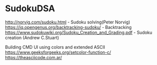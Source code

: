 # SudokuDSA
http://norvig.com/sudoku.html - Sudoku solving(Peter Norvig)  
https://iq.opengenus.org/backtracking-sudoku/ - Backtracking  
https://www.sudokuwiki.org/Sudoku_Creation_and_Grading.pdf - Sudoku creation (Andrew C.Stuart)  

Building CMD UI using colors and extended ASCII  
https://www.geeksforgeeks.org/setcolor-function-c/  
https://theasciicode.com.ar/  
